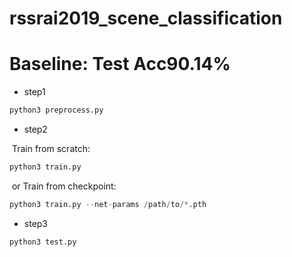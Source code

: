 # rssrai2019_scene_classification
Baseline: Test Acc90.14%
=======
- step1

```python
python3 preprocess.py
```

- step2

​		Train from scratch:

```python
python3 train.py
```

​		or Train from checkpoint:

```python
python3 train.py --net-params /path/to/*.pth
```

- step3

```python
python3 test.py
```

